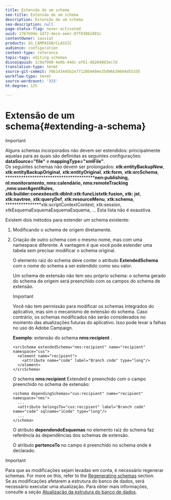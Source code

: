 ```yaml
---
title: Extensão de um schema
seo-title: Extensão de um schema
description: Extensão de um schema
seo-description: null
page-status-flag: never-activated
uuid: 1767b9de-1d72-4ece-aeec-87f83862d81c
contentOwner: sauviat
products: SG_CAMPAIGN/CLASSIC
audience: configuration
content-type: reference
topic-tags: editing-schemas
discoiquuid: 1c9af980-4e6b-44dc-af61-dd284863ec7d
translation-type: tm+mt
source-git-commit: 70b143445b2e77128b9404e35d96b39694d55335
workflow-type: tm+mt
source-wordcount: '333'
ht-degree: 12%

---
```



# Extensão de um schema{#extending-a-schema}

>[!IMPORTANT]
>
>Alguns schemas incorporados não devem ser estendidos: principalmente aquelas para as quais são definidas as seguintes configurações:\
>**dataSource=&quot;file&quot;** e **mappingType=&quot;xmlFile&quot;**.\
>Os seguintes schemas não devem ser prolongados: **xtk:entityBackupNew**, **xtk:entityBackupOriginal**, **xtk:entityOriginal**, **xtk:form**, **xtk:srcSchema**, ******************************************nen:publishing, nl:monitoramento, nms:calendário, nms:remoteTracking ,nms:userAgentRules, xtk:builder:conexõesxtk:dbInit:xtk:funcListxtk:fusion, xtk: jst**, **xtk:navtree**, **xtk:queryDef**, **xtk:resourceMenu**, **xtk:schema**, ****************xtk:scriptContextContext, xtk:session, xtkEsquemaEsquemaEsquemaEsquema, ...
>Esta lista não é exaustiva.

Existem dois métodos para estender um schema existente:

1. Modificando o schema de origem diretamente.
1. Criação de outro schema com o mesmo nome, mas com uma namespace diferente. A vantagem é que você pode estender uma tabela sem precisar modificar o schema original.

   O elemento raiz do schema deve conter o atributo **ExtendedSchema** com o nome do schema a ser estendido como seu valor.

   Um schema de extensão não tem seu próprio schema: o schema gerado do schema de origem será preenchido com os campos do schema de extensão.

   >[!IMPORTANT]
   >
   >Você não tem permissão para modificar os schemas integrados do aplicativo, mas sim o mecanismo de extensão do schema. Caso contrário, os schemas modificados não serão considerados no momento das atualizações futuras do aplicativo. Isso pode levar a falhas no uso do Adobe Campaign.

   **Exemplo**: extensão do schema **nms:recipient** .

   ```
   <srcSchema extendedSchema="nms:recipient" name="recipient" namespace="cus">
     <element name="recipient">
       <attribute name="code" label="Branch code" type="long"/>
     </element>
   </srcSchema>
   ```

   O schema **nms:recipient** Extended é preenchido com o campo preenchido no schema de extensão:

   ```
   <schema dependingSchemas="cus:recipient" name="recipient" namespace="nms">
     ...
     <attribute belongsTo="cus:recipient" label="Branch code" name="code" sqlname="iCode" type="long"/>
     ...
   </schema>
   ```

   O atributo **dependendoEsquemas** no elemento raiz do schema faz referência às dependências dos schemas de extensão.

   O atributo **pertenceTo** no campo é preenchido no schema onde é declarado.

>[!IMPORTANT]
>
>Para que as modificações sejam levadas em conta, é necessário regenerar schemas. For more on this, refer to the [Regenerating schemas](../../configuration/using/regenerating-schemas.md) section.\
>Se as modificações afetarem a estrutura do banco de dados, será necessário executar uma atualização. Para obter mais informações, consulte a seção [Atualização da estrutura do banco de dados](../../configuration/using/updating-the-database-structure.md).

